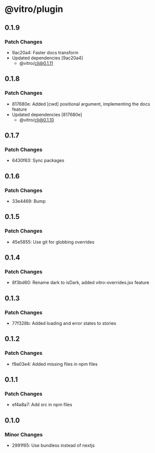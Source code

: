 # @vitro/plugin

## 0.1.9

### Patch Changes

- 9ac20a4: Faster docs transform
- Updated dependencies [9ac20a4]
  - @vitro/cli@0.1.11

## 0.1.8

### Patch Changes

- 817680e: Added [cwd] positional argument, implementing the docs feature
- Updated dependencies [817680e]
  - @vitro/cli@0.1.10

## 0.1.7

### Patch Changes

- 6430f63: Sync packages

## 0.1.6

### Patch Changes

- 33e4469: Bump

## 0.1.5

### Patch Changes

- 45e5855: Use git for globbing overrides

## 0.1.4

### Patch Changes

- 8f3bd60: Rename dark to isDark, added vitro-overrides.jsx feature

## 0.1.3

### Patch Changes

- 77f328b: Added loading and error states to stories

## 0.1.2

### Patch Changes

- f9a03e4: Added missing files in npm files

## 0.1.1

### Patch Changes

- ef4a8a7: Add src in npm files

## 0.1.0

### Minor Changes

- 2991f65: Use bundless instead of nextjs
